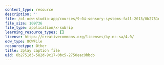 ```yaml
---
content_type: resource
description: ''
file: /ol-ocw-studio-app/courses/9-04-sensory-systems-fall-2013/0b2751d3582d9c170bc52750eac0bbcb_OAOec-To-84.srt
file_size: 109736
file_type: application/x-subrip
learning_resource_types: []
license: https://creativecommons.org/licenses/by-nc-sa/4.0/
ocw_type: OCWFile
resourcetype: Other
title: 3play caption file
uid: 0b2751d3-582d-9c17-0bc5-2750eac0bbcb
---
```

